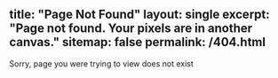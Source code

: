 
title: "Page Not Found"
layout: single
excerpt: "Page not found. Your pixels are in another canvas."
sitemap: false
permalink: /404.html
---
Sorry, page you were trying to view does not exist
<script type="text/javascript">
  var GOOG_FIXURL_LANG = 'en';
  var GOOG_FIXURL_SITE = '{{ site.url }}'
</script>
<script type="text/javascript"
  src="//linkhelp.clients.google.com/tbproxy/lh/wm/fixurl.js">
</script>
